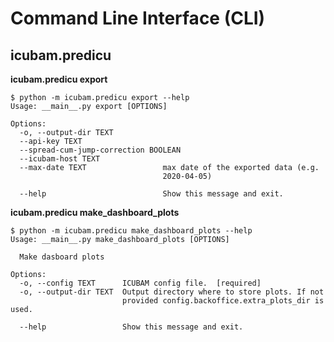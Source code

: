 # Command Line Interface (CLI)

## icubam.predicu
<!-- The following help needs to be manually regenerated
  with <script> help as long as we keep a documentaton in markdown
-->

**icubam.predicu export**
```
$ python -m icubam.predicu export --help
Usage: __main__.py export [OPTIONS]

Options:
  -o, --output-dir TEXT
  --api-key TEXT
  --spread-cum-jump-correction BOOLEAN
  --icubam-host TEXT
  --max-date TEXT                 max date of the exported data (e.g.
                                  2020-04-05)

  --help                          Show this message and exit.
```

**icubam.predicu make_dashboard_plots**
```
$ python -m icubam.predicu make_dashboard_plots --help
Usage: __main__.py make_dashboard_plots [OPTIONS]

  Make dasboard plots

Options:
  -o, --config TEXT      ICUBAM config file.  [required]
  -o, --output-dir TEXT  Output directory where to store plots. If not
                         provided config.backoffice.extra_plots_dir is used.

  --help                 Show this message and exit.
```
